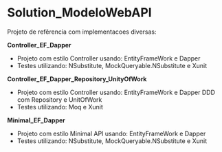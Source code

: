 # Solution_ModeloWebAPI

Projeto de refêrencia com implementacoes diversas:

<b>Controller_EF_Dapper</b>
- Projeto com estilo Controller usando:
  EntityFrameWork e Dapper
- Testes utilizando:
  NSubstitute, MockQueryable.NSubstitute e Xunit

<b>Controller_EF_Dapper_Repository_UnityOfWork</b>
- Projeto com estilo Controller usando:
  EntityFrameWork e Dapper
  DDD com Repository e UnitOfWork
- Testes utilizando:
  Moq e Xunit
 

<b>Minimal_EF_Dapper</b>
- Projeto com estilo Minimal API usando:
  EntityFrameWork e Dapper
- Testes utilizando:
  NSubstitute, MockQueryable.NSubstitute e Xunit

